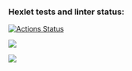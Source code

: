 ### Hexlet tests and linter status:
[![Actions Status](https://github.com/LameBaker/python-project-49/workflows/hexlet-check/badge.svg)](https://github.com/LameBaker/python-project-49/actions)

<a href="https://codeclimate.com/github/LameBaker/python-project-49/maintainability"><img src="https://api.codeclimate.com/v1/badges/40e7f4f8a8d9933bad60/maintainability" /></a>

<a href="https://asciinema.org/a/eWsw1K2gmjzEPcBW1n9Ws4v7i" target="_blank"><img src="https://asciinema.org/a/eWsw1K2gmjzEPcBW1n9Ws4v7i.svg" /></a>
